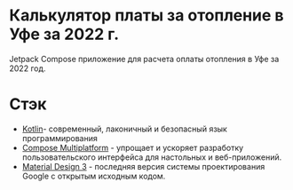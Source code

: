 # Калькулятор платы за отопление в Уфе за 2022 г.
Jetpack Compose приложение для расчета оплаты отопления в Уфе за 2022 год.
  # Стэк
- [Kotlin](https://kotlinlang.org/)- современный, лаконичный и безопасный язык программирования
- [Compose Multiplatform](https://developer.android.com/jetpack/compose) - упрощает и ускоряет разработку пользовательского интерфейса для настольных и веб-приложений.
- [Material Design 3](https://m3.material.io/) - последняя версия системы проектирования Google с открытым исходным кодом.

